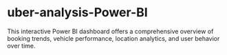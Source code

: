 # uber-analysis-Power-BI
This interactive Power BI dashboard offers a comprehensive overview of booking trends, vehicle performance, location analytics, and user behavior over time.
